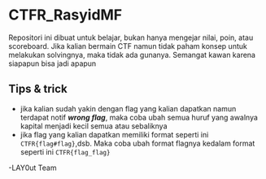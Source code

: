 # CTFR_RasyidMF

Repositori ini dibuat untuk belajar, bukan hanya mengejar nilai, poin, atau scoreboard. Jika kalian bermain CTF namun tidak paham konsep untuk melakukan solvingnya, maka tidak ada gunanya. Semangat kawan karena siapapun bisa jadi apapun

## Tips & trick
- jika kalian sudah yakin dengan flag yang kalian dapatkan namun terdapat notif **_wrong flag_**, maka coba ubah semua huruf yang awalnya kapital menjadi kecil semua atau sebaliknya 
- jika flag yang kalian dapatkan memiliki format seperti ini `CTFR{flag#flag}`,dsb. Maka coba ubah format flagnya kedalam format seperti ini `CTFR{flag_flag}`
 
-LAY0ut Team
